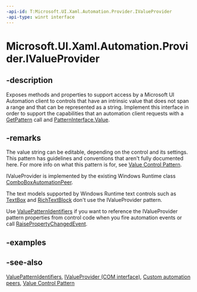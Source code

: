 ```yaml
---
-api-id: T:Microsoft.UI.Xaml.Automation.Provider.IValueProvider
-api-type: winrt interface
---
```


<!-- Interface syntax.
public interface IValueProvider : 
-->

# Microsoft.UI.Xaml.Automation.Provider.IValueProvider

## -description
Exposes methods and properties to support access by a Microsoft UI Automation client to controls that have an intrinsic value that does not span a range and that can be represented as a string. Implement this interface in order to support the capabilities that an automation client requests with a [GetPattern](/uwp/api/windows.ui.xaml.automation.peers.automationpeer.getpattern(windows.ui.xaml.automation.peers.patterninterface)) call and [PatternInterface.Value](../microsoft.ui.xaml.automation.peers/patterninterface.md).

## -remarks
The value string can be editable, depending on the control and its settings. This pattern has guidelines and conventions that aren't fully documented here. For more info on what this pattern is for, see [Value Control Pattern](/windows/desktop/WinAuto/uiauto-implementingvalue).

IValueProvider is implemented by the existing Windows Runtime class [ComboBoxAutomationPeer](../microsoft.ui.xaml.automation.peers/comboboxautomationpeer.md).

The text models supported by Windows Runtime text controls such as [TextBox](../microsoft.ui.xaml.controls/textbox.md) and [RichTextBlock](../microsoft.ui.xaml.controls/richtextblock.md) don't use the IValueProvider pattern.

Use [ValuePatternIdentifiers](../microsoft.ui.xaml.automation/valuepatternidentifiers.md) if you want to reference the IValueProvider pattern properties from control code when you fire automation events or call [RaisePropertyChangedEvent](/uwp/api/windows.ui.xaml.automation.peers.automationpeer.raisepropertychangedevent(windows.ui.xaml.automation.automationproperty,system.object,system.object)).

## -examples

## -see-also
[ValuePatternIdentifiers](../microsoft.ui.xaml.automation/valuepatternidentifiers.md), [IValueProvider (COM interface)](/windows/desktop/api/uiautomationcore/nn-uiautomationcore-ivalueprovider), [Custom automation peers](/windows/uwp/accessibility/custom-automation-peers), [Value Control Pattern](/windows/desktop/WinAuto/uiauto-implementingvalue)

